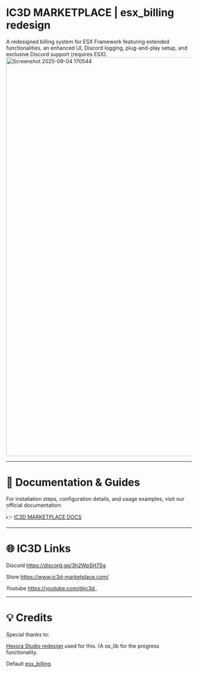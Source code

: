 # IC3D MARKETPLACE | esx_billing redesign
A redesigned billing system for ESX Framework featuring extended functionalities, an enhanced UI, Discord logging, plug-and-play setup, and exclusive Discord support (requires ESX).
<img width="1919" height="1079" alt="Screenshot 2025-09-04 170544" src="https://github.com/user-attachments/assets/28006c0b-0cad-45a1-9822-e3b59d738b8e" />

---

# 📖 Documentation & Guides
For installation steps, configuration details, and usage examples, visit our official documentation:

👉 [IC3D MARKETPLACE DOCS](https://ic3d.gitbook.io/ic3d-marketplace)

---

# 🌐 IC3D Links

Discord
https://discord.gg/3h2WpSH7Sg

Store
https://www.ic3d-marketplace.com/

Youtube
https://youtube.com/@ic3d_

---

# 💡 Credits
Special thanks to:

[Hexora Studio redesign](https://github.com/HexoraStudio/esx_billing-redesign) used for this. (A
ox_lib for the progress functionality.

Default [esx_billing](https://github.com/esx-framework/ESX-Legacy-Addons/tree/main/%5Besx_addons%5D/esx_billing).
